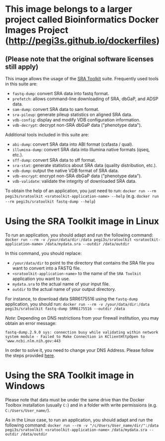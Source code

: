 # This image belongs to a larger project called Bioinformatics Docker Images Project (http://pegi3s.github.io/dockerfiles)
## (Please note that the original software licenses still apply)

This image allows the usage of the [SRA Toolkit](https://trace.ncbi.nlm.nih.gov/Traces/sra/sra.cgi?view=toolkit_doc) suite. Frequently used tools in this suite are:

- `fastq-dump`: convert SRA data into fastq format.
- `prefetch`: allows command-line downloading of SRA, dbGaP, and ADSP data.
- `sam-dump`: convert SRA data to sam format.
- `sra-pileup`: generate pileup statistics on aligned SRA data.
- `vdb-config`: display and modify VDB configuration information.
- `vdb-decrypt`: decrypt non-SRA dbGaP data ("phenotype data").

Additional tools included in this suite are:

- `abi-dump`: convert SRA data into ABI format (csfasta / qual).
- `illumina-dump`: convert SRA data into Illumina native formats (qseq, etc.).
- `sff-dump`: convert SRA data to sff format.
- `sra-stat`: generate statistics about SRA data (quality distribution, etc.).
- `vdb-dump`: output the native VDB format of SRA data.
- `vdb-encrypt`: encrypt non-SRA dbGaP data ("phenotype data").
- `vdb-validate`: validate the integrity of downloaded SRA data.

To obtain the help of an application, you just need to run: `docker run --rm pegi3s/sratoolkit <sratoolkit-application-name> --help` (e.g. `docker run --rm pegi3s/sratoolkit fastq-dump --help`)

# Using the SRA Toolkit image in Linux
To run an application, you should adapt and run the following command: `docker run --rm -v /your/data/dir:/data pegi3s/sratoolkit <sratoolkit-application-name> /data/mydata.sra --outdir /data/outdir`

In this command, you should replace:
- `/your/data/dir` to point to the directory that contains the SRA file you want to convert into a FASTQ file.
- `<sratoolkit-application-name>` to the name of the `SRA Toolkit` application you want to use.
- `mydata.sra` to the actual name of your input file.
- `outdir` to the actual name of your output directory.

For instance, to download data SRR6175516 using the `fastq-dump` application, you should run: `docker run --rm -v /your/data/dir:/data pegi3s/sratoolkit fastq-dump SRR6175516 --outdir /data`

*Note*: Depending on DNS restrictions from your firewall institution, you may obtain an error message:

```
fastq-dump.2.9.0 sys: connection busy while validating within network system module - Failed to Make Connection in KClientHttpOpen to 'www.ncbi.nlm.nih.gov:443
```

In order to solve it, you need to change your DNS Address. Please follow the steps provided [here](https://github.com/hlfernandez/til/blob/master/docker/fix-dns-problems.md).

# Using the SRA Toolkit image in Windows

Please note that data must be under the same drive than the Docker Toolbox installation (usually `C:`) and in a folder with write permissions (e.g. `C:/Users/User_name/`).

As in the Linux case, to run an application, you should adapt and run the following command: `docker run --rm -v "/c/Users/User_name/dir/":/data pegi3s/sratoolkit <sratoolkit-application-name> /data/mydata.sra --outdir /data/outdir`
